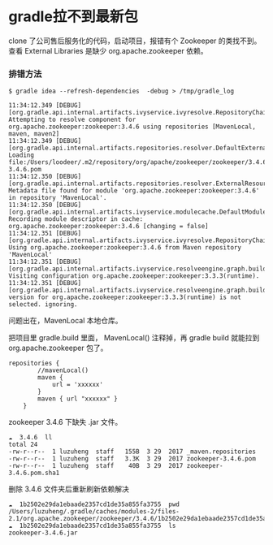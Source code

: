 gradle拉不到最新包
============

clone 了公司售后服务化的代码，启动项目，报错有个 Zookeeper 的类找不到。查看 External Libraries 是缺少 org.apache.zookeeper 依赖。

### 排错方法

	$ gradle idea --refresh-dependencies  -debug > /tmp/gradle_log
	
	
```
11:34:12.349 [DEBUG] [org.gradle.api.internal.artifacts.ivyservice.ivyresolve.RepositoryChainComponentMetaDataResolver] Attempting to resolve component for org.apache.zookeeper:zookeeper:3.4.6 using repositories [MavenLocal, maven, maven2]
11:34:12.349 [DEBUG] [org.gradle.api.internal.artifacts.repositories.resolver.DefaultExternalResourceArtifactResolver] Loading file:/Users/loodeer/.m2/repository/org/apache/zookeeper/zookeeper/3.4.6/zookeeper-3.4.6.pom
11:34:12.350 [DEBUG] [org.gradle.api.internal.artifacts.repositories.resolver.ExternalResourceResolver] Metadata file found for module 'org.apache.zookeeper:zookeeper:3.4.6' in repository 'MavenLocal'.
11:34:12.350 [DEBUG] [org.gradle.api.internal.artifacts.ivyservice.modulecache.DefaultModuleMetadataCache] Recording module descriptor in cache: org.apache.zookeeper:zookeeper:3.4.6 [changing = false]
11:34:12.351 [DEBUG] [org.gradle.api.internal.artifacts.ivyservice.ivyresolve.RepositoryChainComponentMetaDataResolver] Using org.apache.zookeeper:zookeeper:3.4.6 from Maven repository 'MavenLocal'
11:34:12.351 [DEBUG] [org.gradle.api.internal.artifacts.ivyservice.resolveengine.graph.builder.DependencyGraphBuilder] Visiting configuration org.apache.zookeeper:zookeeper:3.3.3(runtime).
11:34:12.351 [DEBUG] [org.gradle.api.internal.artifacts.ivyservice.resolveengine.graph.builder.DependencyGraphBuilder] version for org.apache.zookeeper:zookeeper:3.3.3(runtime) is not selected. ignoring.
```

问题出在，MavenLocal 本地仓库。

把项目里 gradle.build 里面， MavenLocal() 注释掉，再 gradle build 就能拉到 org.apache.zookeeper 包了。

```
repositories {
        //mavenLocal()
        maven {
            url = 'xxxxxx'
        }
        maven { url "xxxxxx" }
    }
```


zookeeper 3.4.6 下缺失 .jar 文件。
	
```
☁  3.4.6  ll
total 24
-rw-r--r--  1 luzuheng  staff   155B  3 29  2017 _maven.repositories
-rw-r--r--  1 luzuheng  staff   3.3K  3 29  2017 zookeeper-3.4.6.pom
-rw-r--r--  1 luzuheng  staff    40B  3 29  2017 zookeeper-3.4.6.pom.sha1
```
	
删除 3.4.6 文件夹后重新刷新依赖解决

```
☁  1b2502e29da1ebaade2357cd1de35a855fa3755  pwd
/Users/luzuheng/.gradle/caches/modules-2/files-2.1/org.apache.zookeeper/zookeeper/3.4.6/1b2502e29da1ebaade2357cd1de35a855fa3755
☁  1b2502e29da1ebaade2357cd1de35a855fa3755  ls
zookeeper-3.4.6.jar
```

	
	
	
